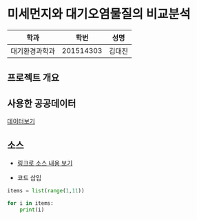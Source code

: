 # 미세먼지와 대기오염물질의 비교분석

학과 | 학번 | 성명
---- | ---- | ---- 
대기환경과학과 |201514303 |김대진


## 프로젝트 개요


## 사용한 공공데이터 

[데이터보기](https://github.com/kdjdj77/p_2019/blob/master/pyscripter/pm10_20142018a.txt)


## 소스
* [링크로 소스 내용 보기](https://github.com/cybermin/python2019/blob/master/tes.py) 

* 코드 삽입
~~~python
items = list(range(1,11))

for i in items:
    print(i)
~~~
